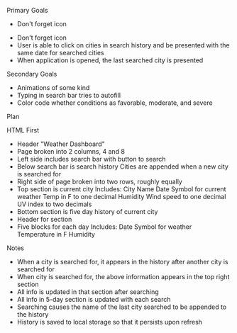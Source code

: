 Primary Goals

<!-- - Ability to search for different cities -->
<!-- - Searching for cities displays current and future conditions for that city -->

<!-- - Cities previously searched for are saved in search history -->
  <!-- - User is presented with city name, the date, and an icon for weather conditions, the temperature, the humidity, the wind speed, and UV index -->

- Don't forget icon
<!-- - When viewing the 5-day forecast of city, date is displayed along with icons for weather conditions, the temperature, and humidity -->
- Don't forget icon
- User is able to click on cities in search history and be presented with the same date for searched cities
- When application is opened, the last searched city is presented

Secondary Goals

- Animations of some kind
- Typing in search bar tries to autofill
- Color code whether conditions as favorable, moderate, and severe

Plan

HTML First

- Header "Weather Dashboard"
- Page broken into 2 columns, 4 and 8
- Left side includes search bar with button to search
- Below search bar is search history
  Cities are appended when a new city is searched for
- Right side of page broken into two rows, roughly equally
- Top section is current city
  Includes:
  City Name
  Date
  Symbol for current weather
  Temp in F to one decimal
  Humidity
  Wind speed to one decimal
  UV index to two decimals
- Bottom section is five day history of current city
- Header for section
- Five blocks for each day
  Includes:
  Date
  Symbol for weather
  Temperature in F
  Humidity

Notes

- When a city is searched for, it appears in the history after another city is searched for
- When city is searched for, the above information appears in the top right section
- All info is updated in that section after searching
- All info in 5-day section is updated with each search
- Searching causes the name of the last city searched to be appended to the history
- History is saved to local storage so that it persists upon refresh
